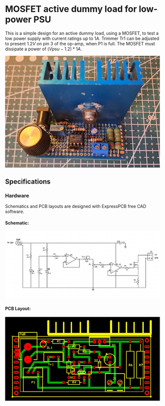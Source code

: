 # MOSFET active dummy load for low-power PSU
This is a simple design for an active dummy load, using a MOSFET, to test a low power supply with current ratings up to $1A$.
Trimmer Tr1 can be adjusted to present $1.2V$ on pin 3 of the op-amp, when P1 is full.
The MOSFET must dissipate a power of $(Vpsu - 1.2) * 1A$.

![built](dummyload-mosfet.jpg)


## Specifications


### Hardware
Schematics and PCB layouts are designed with ExpressPCB free CAD software.

#### Schematic:
![board-schematic](hardware/dummyload-mosfet_sch.jpg)

#### PCB Layout:
![board-pcb](hardware/dummyload-mosfet_pcb.jpg)